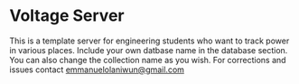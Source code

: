 # Voltage Server

This is a template server for engineering students who want to track power in various places.
Include your own datbase name in the database section.
You can also change the collection name as you wish.
For corrections  and issues contact <emmanuelolaniwun@gmail.com>
